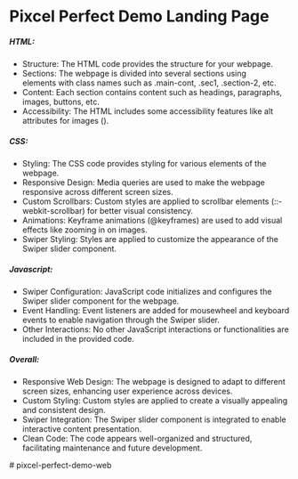 # Pixcel Perfect Demo Landing Page

<h5>HTML:</h5>
<ul>
<li>Structure: The HTML code provides the structure for your webpage.</li>
<li>Sections: The webpage is divided into several sections using <div> elements with class names such as .main-cont, .sec1, .section-2, etc.</li>
<li>Content: Each section contains content such as headings, paragraphs, images, buttons, etc.</li>
<li>Accessibility: The HTML includes some accessibility features like alt attributes for images (<img>).</li>
</ul>

<h5>CSS:</h5>

<ul>
<li>Styling: The CSS code provides styling for various elements of the webpage.</li>
<li>Responsive Design: Media queries are used to make the webpage responsive across different screen sizes.</li>
<li>Custom Scrollbars: Custom styles are applied to scrollbar elements (::-webkit-scrollbar) for better visual consistency.</li>
<li>Animations: Keyframe animations (@keyframes) are used to add visual effects like zooming in on images.</li>
<li>Swiper Styling: Styles are applied to customize the appearance of the Swiper slider component.</li>
</ul>


<h5>Javascript:</h5>

<ul>
<li>Swiper Configuration: JavaScript code initializes and configures the Swiper slider component for the webpage.</li>
<li>Event Handling: Event listeners are added for mousewheel and keyboard events to enable navigation through the Swiper slider.</li>
<li>Other Interactions: No other JavaScript interactions or functionalities are included in the provided code.</li>
</ul>


<h5>Overall:</h5>

<ul>
<li>Responsive Web Design: The webpage is designed to adapt to different screen sizes, enhancing user experience across devices.
</li>
<li>Custom Styling: Custom styles are applied to create a visually appealing and consistent design.
</li>
<li>Swiper Integration: The Swiper slider component is integrated to enable interactive content presentation.
</li>
<li>Clean Code: The code appears well-organized and structured, facilitating maintenance and future development.
</li>
</ul>#   p i x c e l - p e r f e c t - d e m o - w e b  
 